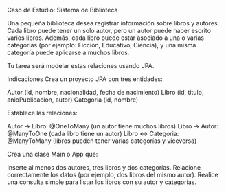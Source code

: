Caso de Estudio: Sistema de Biblioteca

Una pequeña biblioteca desea registrar información sobre libros y autores.
Cada libro puede tener un solo autor, pero un autor puede haber escrito varios libros.
Además, cada libro puede estar asociado a una o varias categorías (por ejemplo: Ficción, Educativo, Ciencia), y una misma categoría puede aplicarse a muchos libros.

Tu tarea será modelar estas relaciones usando JPA.

Indicaciones
Crea un proyecto JPA con tres entidades:

Autor (id, nombre, nacionalidad, fecha de nacimiento)
Libro (id, titulo, anioPublicacion, autor)
Categoria (id, nombre)

Establece las relaciones:

Autor → Libro: @OneToMany (un autor tiene muchos libros)
Libro → Autor: @ManyToOne (cada libro tiene un autor)
Libro ↔ Categoria: @ManyToMany (libros pueden tener varias categorías y viceversa)

Crea una clase Main o App que:

Inserte al menos dos autores, tres libros y dos categorías.
Relacione correctamente los datos (por ejemplo, dos libros del mismo autor).
Realice una consulta simple para listar los libros con su autor y categorías.
